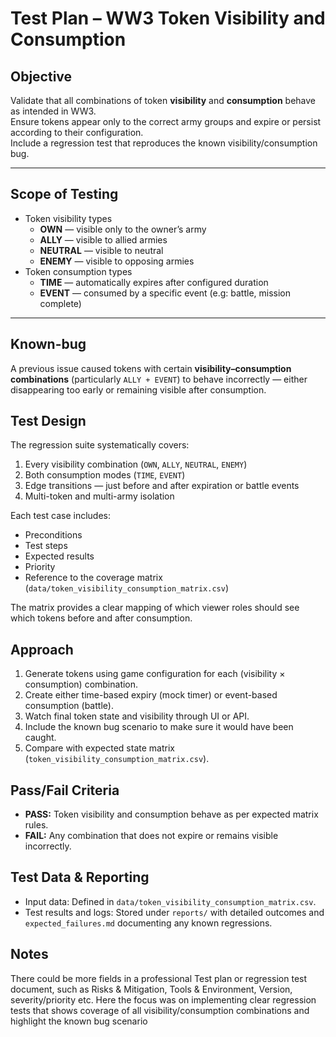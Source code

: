 # Test Plan – WW3 Token Visibility and Consumption

## Objective  
Validate that all combinations of token **visibility** and **consumption** behave as intended in WW3.  
Ensure tokens appear only to the correct army groups and expire or persist according to their configuration.  
Include a regression test that reproduces the known visibility/consumption bug.

---

## Scope of Testing  
- Token visibility types  
  - **OWN** — visible only to the owner’s army  
  - **ALLY** — visible to allied armies  
  - **NEUTRAL** — visible to neutral
  - **ENEMY** — visible to opposing armies  
- Token consumption types  
  - **TIME** — automatically expires after configured duration  
  - **EVENT** — consumed by a specific event (e.g: battle, mission complete) 

---

## Known-bug
A previous issue caused tokens with certain **visibility–consumption combinations** (particularly `ALLY + EVENT`) to behave incorrectly — either disappearing too early or remaining visible after consumption.  


## Test Design  
The regression suite systematically covers:  
1. Every visibility combination (`OWN`, `ALLY`, `NEUTRAL`, `ENEMY`)  
2. Both consumption modes (`TIME`, `EVENT`)  
3. Edge transitions — just before and after expiration or battle events  
4. Multi-token and multi-army isolation  

Each test case includes:  
- Preconditions  
- Test steps  
- Expected results  
- Priority  
- Reference to the coverage matrix (`data/token_visibility_consumption_matrix.csv`)

The matrix provides a clear mapping of which viewer roles should see which tokens before and after consumption.

## Approach
1. Generate tokens using game configuration for each (visibility × consumption) combination.  
2. Create either time-based expiry (mock timer) or event-based consumption (battle).  
3. Watch final token state and visibility through UI or API.  
4. Include the known bug scenario to make sure it would have been caught.
5. Compare with expected state matrix (`token_visibility_consumption_matrix.csv`).  

## Pass/Fail Criteria
- **PASS:** Token visibility and consumption behave as per expected matrix rules.
- **FAIL:** Any combination that does not expire or remains visible incorrectly.

## Test Data & Reporting  
- Input data: Defined in `data/token_visibility_consumption_matrix.csv`.  
- Test results and logs: Stored under `reports/` with detailed outcomes and `expected_failures.md` documenting any known regressions.

## Notes
There could be more fields in a professional Test plan or regression test document, such as Risks & Mitigation, Tools & Environment, Version, severity/priority etc. Here the focus was on implementing clear regression tests that shows coverage of all visibility/consumption combinations and highlight the known bug scenario

